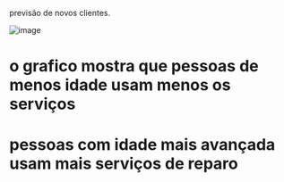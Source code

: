 previsão de novos clientes.

![image](https://github.com/maferrepy/seguradoras/assets/84424157/8e5922c1-71b9-4eb9-a5c5-c7d1387976cf)



# o grafico mostra que pessoas de menos idade usam menos os serviços 
# pessoas com idade mais avançada usam mais serviços de reparo
